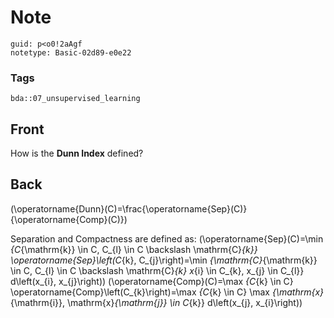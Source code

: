 # Note
```
guid: p<o0!2aAgf
notetype: Basic-02d89-e0e22
```

### Tags
```
bda::07_unsupervised_learning
```

## Front
How is the <b>Dunn Index</b> defined?

## Back
\(\operatorname{Dunn}(C)=\frac{\operatorname{Sep}(C)}{\operatorname{Comp}(C)}\)

Separation and Compactness are defined as:
\(\operatorname{Sep}(C)=\min _{C_{\mathrm{k}} \in C, C_{l} \in C \backslash \mathrm{C}_{k}} \operatorname{Sep}\left(C_{k}, C_{j}\right)=\min _{\mathrm{C}_{\mathrm{k}} \in C, C_{l} \in C \backslash \mathrm{C}_{k} x_{i} \in C_{k}, x_{j} \in C_{l}} d\left(x_{i}, x_{j}\right)\)
\(\operatorname{Comp}(C)=\max _{C_{k} \in C} \operatorname{Comp}\left(C_{k}\right)=\max _{C_{k} \in C} \max _{\mathrm{x}_{\mathrm{i}}, \mathrm{x}_{\mathrm{j}} \in C_{k}} d\left(x_{j}, x_{i}\right)\)
